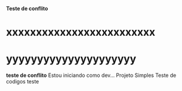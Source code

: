 **Teste de conflito**
# xxxxxxxxxxxxxxxxxxxxxxxxx
# yyyyyyyyyyyyyyyyyyyyy
**teste de conflito**
Estou iniciando como dev...
Projeto Simples 
Teste de codigos
teste